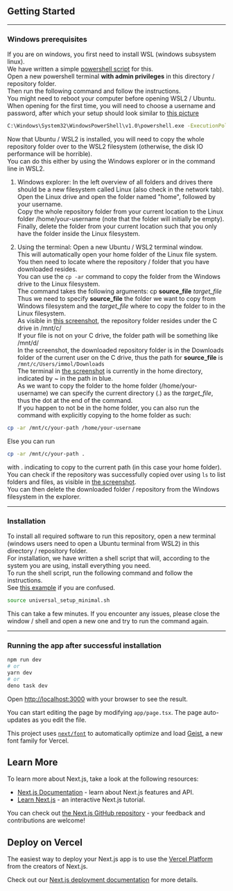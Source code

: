 ## Getting Started

---

### Windows prerequisites
If you are on windows, you first need to install WSL (windows subsystem linux).\
We have written a simple [powershell script](./windows_prerequisites.ps1) for this.\
Open a new powershell terminal **with admin privileges** in this directory / repository folder.\
Then run the following command and follow the instructions.\
You might need to reboot your computer before opening WSL2 / Ubuntu.\
When opening for the first time, you will need to choose a username and password, after which your setup should look similar to [this picture](./initialUbuntuSetup.png)

```bash
C:\Windows\System32\WindowsPowerShell\v1.0\powershell.exe -ExecutionPolicy Bypass -File .\windows_prerequisites.ps1
```

Now that Ubuntu / WSL2 is installed, you will need to copy the whole repository folder over to the WSL2 filesystem (otherwise, the disk IO performance will be horrible).\
You can do this either by using the Windows explorer or in the command line in WSL2.

1. Windows explorer: In the left overview of all folders and drives there should be a new filesystem called Linux (also check in the network tab).\
Open the Linux drive and open the folder named "home", followed by your username.\
Copy the whole repository folder from your current location to the Linux folder /home/your-username (note that the folder will initially be empty).\
Finally, delete the folder from your current location such that you only have the folder inside the Linux filesystem.

2. Using the terminal: Open a new Ubuntu / WSL2 terminal window.\
This will automatically open your home folder of the Linux file system.\
You then need to locate where the repository / folder that you have downloaded resides.\
You can use the ```cp -ar``` command to copy the folder from the Windows drive to the Linux filesystem.\
The command takes the following arguments: cp **source_file** _target_file_\
Thus we need to specify **source_file** the folder we want to copy from Windows filesystem and the _target_file_ where to copy the folder to in the Linux filesystem.\
As visible in [this screenshot](./copyFolderToUbuntu.png), the repository folder resides under the C drive in /mnt/c/\
If your file is not on your C drive, the folder path will be something like /mnt/d/\
In the screenshot, the downloaded repository folder is in the Downloads folder of the current user on the C drive, thus the path for **source_file** is ```/mnt/c/Users/immol/Downloads```\
The terminal in [the screenshot](./copyFolderToUbuntu.png) is currently in the home directory, indicated by ~ in the path in blue.\
As we want to copy the folder to the home folder (/home/your-username) we can specify the current directory (.) as the _target_file_, thus the dot at the end of the command.\
If you happen to not be in the home folder, you can also run the command with explicitly copying to the home folder as such:
```bash
cp -ar /mnt/c/your-path /home/your-username
```
Else you can run
```bash
cp -ar /mnt/c/your-path .
```
with . indicating to copy to the current path (in this case your home folder).\
You can check if the repository was successfully copied over using ```ls``` to list folders and files, as visible in [the screenshot](./copyFolderToUbuntu.png).\
You can then delete the downloaded folder / repository from the Windows filesystem in the explorer.

---

### Installation
To install all required software to run this repository, open a new terminal (windows users need to open a Ubuntu terminal from WSL2) in this directory / repository folder.\
For installation, we have written a shell script that will, according to the system you are using, install everything you need.\
To run the shell script, run the following command and follow the instructions.\
See [this example](./runningScript.png) if you are confused.

```bash
source universal_setup_minimal.sh
```

This can take a few minutes.
If you encounter any issues, please close the window / shell and open a new one and try to run the command again.

---

### Running the app after successful installation
```bash
npm run dev
# or
yarn dev
# or
deno task dev
```

Open [http://localhost:3000](http://localhost:3000) with your browser to see the
result.

You can start editing the page by modifying `app/page.tsx`. The page
auto-updates as you edit the file.

This project uses
[`next/font`](https://nextjs.org/docs/app/building-your-application/optimizing/fonts)
to automatically optimize and load [Geist](https://vercel.com/font), a new font
family for Vercel.

## Learn More

To learn more about Next.js, take a look at the following resources:

- [Next.js Documentation](https://nextjs.org/docs) - learn about Next.js
  features and API.
- [Learn Next.js](https://nextjs.org/learn) - an interactive Next.js tutorial.

You can check out
[the Next.js GitHub repository](https://github.com/vercel/next.js) - your
feedback and contributions are welcome!

## Deploy on Vercel

The easiest way to deploy your Next.js app is to use the
[Vercel Platform](https://vercel.com/new?utm_medium=default-template&filter=next.js&utm_source=create-next-app&utm_campaign=create-next-app-readme)
from the creators of Next.js.

Check out our
[Next.js deployment documentation](https://nextjs.org/docs/app/building-your-application/deploying)
for more details.
